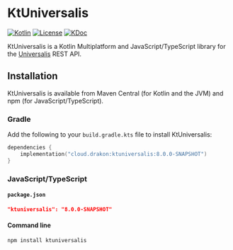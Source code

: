 # KtUniversalis

[![Kotlin](https://img.shields.io/badge/kotlin-1.9.10-blue.svg?logo=kotlin)](http://kotlinlang.org)
[![License](https://img.shields.io/github/license/drakon64/KtUniversalis)](https://opensource.org/license/mit/)
[![KDoc](https://javadoc.io/badge2/cloud.drakon/ktuniversalis/8.0.0-SNAPSHOT/KDoc.svg)](https://javadoc.io/doc/cloud.drakon/ktuniversalis/8.0.0-SNAPSHOT)

KtUniversalis is a Kotlin Multiplatform and JavaScript/TypeScript library for the [Universalis](https://universalis.app) REST API.

## Installation

KtUniversalis is available from Maven Central (for Kotlin and the JVM) and npm (for JavaScript/TypeScript).

### Gradle

Add the following to your `build.gradle.kts` file to install KtUniversalis:

```kotlin
dependencies {
    implementation("cloud.drakon:ktuniversalis:8.0.0-SNAPSHOT")
}
```

### JavaScript/TypeScript

#### `package.json`

```json
"ktuniversalis": "8.0.0-SNAPSHOT"
```

#### Command line

```commandline
npm install ktuniversalis
```

